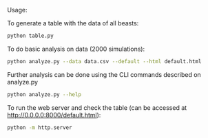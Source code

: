 Usage:

To generate a table with the data of all beasts:
~~~bash
python table.py
~~~
To do basic analysis on data (2000 simulations):
~~~bash
python analyze.py --data data.csv --default --html default.html
~~~
Further analysis can be done using the CLI commands described on analyze.py
~~~bash
python analyze.py --help
~~~
To run the web server and check the table (can be accessed at http://0.0.0.0:8000/default.html):
~~~bash
python -m http.server
~~~